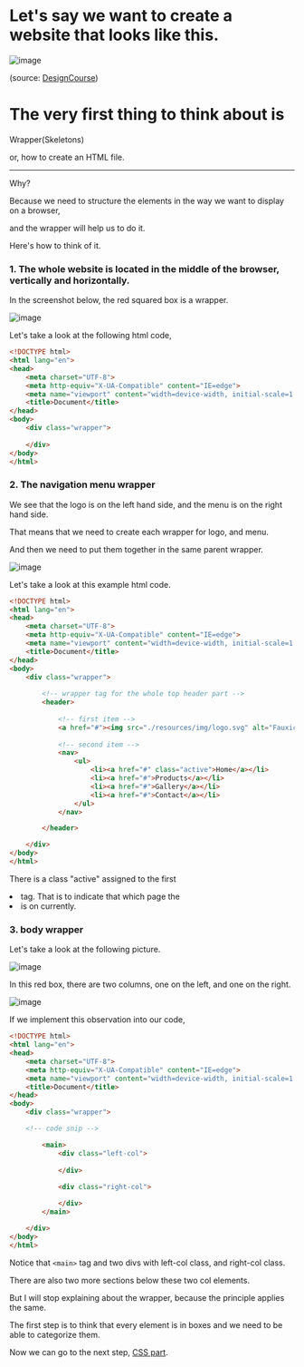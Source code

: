 # Let's say we want to create a website that looks like this.

![image](https://github.com/kjs29/HTML-CSS/assets/96529477/f852836d-cb71-4184-b0c4-5c670e88382a)

(source: [DesignCourse](https://youtu.be/Kl3nOXQjVnQ))

# The very first thing to think about is

Wrapper(Skeletons)

or, how to create an HTML file.

---

Why?

Because we need to structure the elements in the way we want to display on a browser, 

and the wrapper will help us to do it.

Here's how to think of it.

### 1. The whole website is located in the middle of the browser, vertically and horizontally.

In the screenshot below, the red squared box is a wrapper.

![image](https://github.com/kjs29/HTML-CSS/assets/96529477/8e9d39f4-9935-4e99-b4d6-826fdea6ec11)

Let's take a look at the following html code,

```html
<!DOCTYPE html>
<html lang="en">
<head>
    <meta charset="UTF-8">
    <meta http-equiv="X-UA-Compatible" content="IE=edge">
    <meta name="viewport" content="width=device-width, initial-scale=1.0">
    <title>Document</title>
</head>
<body>
    <div class="wrapper">
        
    </div>
</body>
</html>
```

### 2. The navigation menu wrapper

We see that the logo is on the left hand side, and the menu is on the right hand side.

That means that we need to create each wrapper for logo, and menu.

And then we need to put them together in the same parent wrapper.

![image](https://github.com/kjs29/HTML-CSS/assets/96529477/58d9f6f1-0dd9-410c-89d9-d7131379ab72)

Let's take a look at this example html code.

```html
<!DOCTYPE html>
<html lang="en">
<head>
    <meta charset="UTF-8">
    <meta http-equiv="X-UA-Compatible" content="IE=edge">
    <meta name="viewport" content="width=device-width, initial-scale=1.0">
    <title>Document</title>
</head>
<body>
    <div class="wrapper">
        
        <!-- wrapper tag for the whole top header part -->
        <header>
            
            <!-- first item -->
            <a href="#"><img src="./resources/img/logo.svg" alt="Fauxica Logo"></a>
            
            <!-- second item -->
            <nav>
                <ul>
                    <li><a href="#" class="active">Home</a></li>
                    <li><a href="#">Products</a></li>
                    <li><a href="#">Gallery</a></li>
                    <li><a href="#">Contact</a></li>
                </ul>
            </nav>

        </header>

    </div>
</body>
</html>

```

There is a class "active" assigned to the first <li> tag. That is to indicate that which page the <li> is on currently.

### 3. body wrapper
    
    
Let's take a look at the following picture.
    
![image](https://github.com/kjs29/HTML-CSS/assets/96529477/f51a9bf0-1538-43b5-bd35-43b5a632bfd0)

In this red box, there are two columns, one on the left, and one on the right.
    
![image](https://github.com/kjs29/HTML-CSS/assets/96529477/b985c6e0-d33f-4397-abc7-6f2c1c2dbe8a)

If we implement this observation into our code,
    
```html
<!DOCTYPE html>
<html lang="en">
<head>
    <meta charset="UTF-8">
    <meta http-equiv="X-UA-Compatible" content="IE=edge">
    <meta name="viewport" content="width=device-width, initial-scale=1.0">
    <title>Document</title>
</head>
<body>
    <div class="wrapper">

    <!-- code snip -->

        <main>
            <div class="left-col">
                
            </div>
            
            <div class="right-col">

            </div>
        </main>

    </div>
</body>
</html>
```
    
Notice that `<main>` tag and two divs with left-col class, and right-col class.

There are also two more sections below these two col elements.

But I will stop explaining about the wrapper, because the principle applies the same.
    
The first step is to think that every element is in boxes and we need to be able to categorize them.

Now we can go to the next step, [CSS part]().

